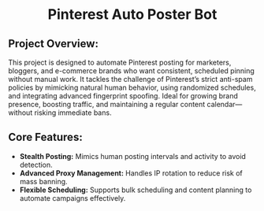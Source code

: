 <h1 align="center">Pinterest Auto Poster Bot</h1>

## Project Overview:

This project is designed to automate Pinterest posting for marketers, bloggers, and e-commerce brands who want consistent, scheduled pinning without manual work. It tackles the challenge of Pinterest’s strict anti-spam policies by mimicking natural human behavior, using randomized schedules, and integrating advanced fingerprint spoofing. Ideal for growing brand presence, boosting traffic, and maintaining a regular content calendar—without risking immediate bans.


## Core Features:
- **Stealth Posting:** Mimics human posting intervals and activity to avoid detection.
- **Advanced Proxy Management:** Handles IP rotation to reduce risk of mass banning.
- **Flexible Scheduling:** Supports bulk scheduling and content planning to automate campaigns effectively.
